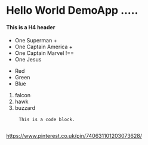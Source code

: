 # Hello World DemoApp .....
 
#### This is a H4 header

- One Superman +
- One Captain America + 
- One Captain Marvel !==
- One Jesus

*   Red
*   Green
*   Blue

1.  falcon
2.  hawk
3.  buzzard

<pre>
	<code>This is a code block.
	</code>
</pre>



<a href="https://www.pinterest.co.uk/pin/740631101203073628/">https://www.pinterest.co.uk/pin/740631101203073628/</a>
